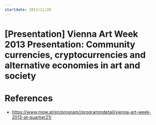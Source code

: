 ```yaml
---
startdate: 2013/11/20
---
```

# [Presentation] Vienna Art Week 2013 Presentation: Community currencies, cryptocurrencies and alternative economies in art and society

# References
* https://www.mqw.at/en/program//programmdetail/vienna-art-week-2013-at-quartier21/
